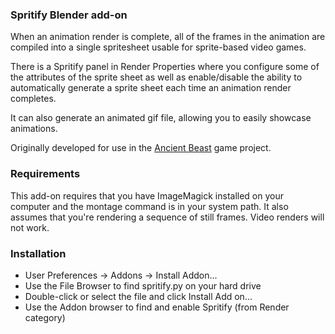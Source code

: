 ### Spritify Blender add-on

When an animation render is complete, all of the frames in the animation are
compiled into a single spritesheet usable for sprite-based video games.

There is a Spritify panel in Render Properties where you configure some of the
attributes of the sprite sheet as well as enable/disable the ability to
automatically generate a sprite sheet each time an animation render completes.

It can also generate an animated gif file, allowing you to easily showcase animations.

Originally developed for use in the [Ancient Beast](https://AncientBeast.com) game project.

### Requirements

This add-on requires that you have ImageMagick installed on your computer and the montage command is in your system path.
It also assumes that you're rendering a sequence of still frames. Video renders will not work.

### Installation

- User Preferences → Addons → Install Addon...
- Use the File Browser to find spritify.py on your hard drive
- Double-click or select the file and click Install Add on...
- Use the Addon browser to find and enable Spritify (from Render category)
